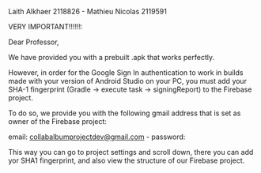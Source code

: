 Laith Alkhaer 2118826 - Mathieu Nicolas 2119591

VERY IMPORTANT!!!!!!:

Dear Professor,

We have provided you with a prebuilt .apk that works perfectly. 

However, in order for the Google Sign In authentication to work in builds made with your version of Android Studio on your PC,
you must add your SHA-1 fingerprint (Gradle -> execute task -> signingReport) to the Firebase project. 

To do so, we provide you with the following gmail address that is set as owner of the Firebase project:

email: collabalbumprojectdev@gmail.com - password: 

This way you can go to project settings and scroll down, there you can add yor SHA1 fingerprint, and also view the structure of our Firebase project.

